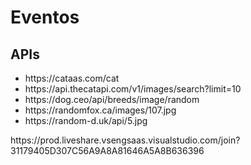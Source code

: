 # Eventos

## APIs

<ul>
  <li>https://cataas.com/cat</li>
  <li>https://api.thecatapi.com/v1/images/search?limit=10</li>
  <li>https://dog.ceo/api/breeds/image/random</li>
  <li>https://randomfox.ca/images/107.jpg</li>
  <li>https://random-d.uk/api/5.jpg</li>
</ul>
https://prod.liveshare.vsengsaas.visualstudio.com/join?31179405D307C56A9A8A81646A5A8B636396
